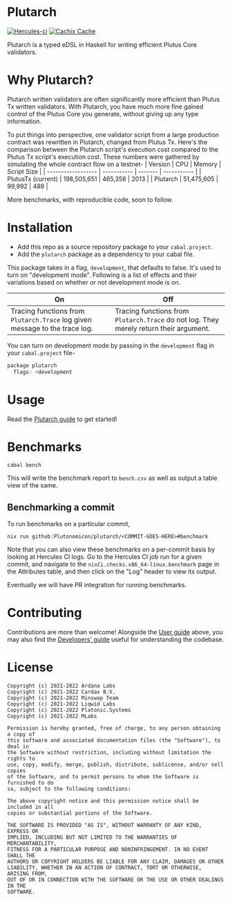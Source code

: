 # Plutarch

[![Hercules-ci][Herc badge]][Herc link]
[![Cachix Cache][Cachix badge]][Cachix link]

[Herc badge]: https://img.shields.io/badge/ci--by--hercules-green.svg
[Herc link]: https://hercules-ci.com/github/Plutonomicon/plutarch
[Cachix badge]: https://img.shields.io/badge/cachix-public--plutonomicon-blue.svg
[Cachix link]: https://public-plutonomicon.cachix.org 

Plutarch is a typed eDSL in Haskell for writing efficient Plutus Core validators.

# Why Plutarch?
Plutarch written validators are often significantly more efficient than Plutus Tx written validators. With Plutarch, you have much more fine gained control of the Plutus Core you generate, without giving up any type information.

To put things into perspective, one validator script from a large production contract was rewritten in Plutarch, changed from Plutus Tx. Here's the comparison between the Plutarch script's execution cost compared to the Plutus Tx script's execution cost. These numbers were gathered by simulating the whole contract flow on a testnet-
| Version            | CPU         | Memory  | Script Size |
| ------------------ | ----------- | ------- | ----------- |
| PlutusTx (current) | 198,505,651 | 465,358 |  2013       |
| Plutarch           | 51,475,605  |  99,992 |  489        |

More benchmarks, with reproducible code, soon to follow.

# Installation
* Add this repo as a source repository package to your `cabal.project`.
* Add the `plutarch` package as a dependency to your cabal file.

This package takes in a flag, `development`, that defaults to false. It's used to turn on "development mode". Following is a list of effects and their variations based on whether or not development mode is on.

| On | Off |
| -- | --- |
| Tracing functions from `Plutarch.Trace` log given message to the trace log. | Tracing functions from `Plutarch.Trace` do not log. They merely return their argument. |

You can turn on development mode by passing in the `development` flag in your `cabal.project` file-
```hs
package plutarch
  flags: +development
```

# Usage
Read the [Plutarch guide](./docs/GUIDE.md) to get started!

# Benchmarks

```
cabal bench
```

This will write the benchmark report to `bench.csv` as well as output a table view of the same.

## Benchmarking a commit
To run benchmarks on a particular commit,

```
nix run github:Plutonomicon/plutarch/<COMMIT-GOES-HERE>#benchmark
```

Note that you can also view these benchmarks on a per-commit basis by looking at Hercules CI logs. Go to the Hercules CI job run for a given commit, and navigate to the `nixCi.checks.x86_64-linux.benchmark` page in the Attributes table, and then click on the "Log" header to view its output.

Eventually we will have PR integration for running benchmarks. 

# Contributing
Contributions are more than welcome! Alongside the [User guide](#usage) above, you may also find the [Developers' guide](./docs/DEVGUIDE.md) useful for understanding the codebase.

# License

```
Copyright (c) 2021-2022 Ardana Labs
Copyright (c) 2021-2022 Cardax B.V.
Copyright (c) 2021-2022 Minswap Team
Copyright (c) 2021-2022 Liqwid Labs
Copyright (c) 2021-2022 Platonic.Systems
Copyright (c) 2021-2022 MLabs

Permission is hereby granted, free of charge, to any person obtaining a copy of
this software and associated documentation files (the "Software"), to deal in
the Software without restriction, including without limitation the rights to
use, copy, modify, merge, publish, distribute, sublicense, and/or sell copies
of the Software, and to permit persons to whom the Software is furnished to do
so, subject to the following conditions:

The above copyright notice and this permission notice shall be included in all
copies or substantial portions of the Software.

THE SOFTWARE IS PROVIDED "AS IS", WITHOUT WARRANTY OF ANY KIND, EXPRESS OR
IMPLIED, INCLUDING BUT NOT LIMITED TO THE WARRANTIES OF MERCHANTABILITY,
FITNESS FOR A PARTICULAR PURPOSE AND NONINFRINGEMENT. IN NO EVENT SHALL THE
AUTHORS OR COPYRIGHT HOLDERS BE LIABLE FOR ANY CLAIM, DAMAGES OR OTHER
LIABILITY, WHETHER IN AN ACTION OF CONTRACT, TORT OR OTHERWISE, ARISING FROM,
OUT OF OR IN CONNECTION WITH THE SOFTWARE OR THE USE OR OTHER DEALINGS IN THE
SOFTWARE.
```
